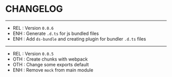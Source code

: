 # CHANGELOG

---
- REL : Version `0.0.6`
- ENH : Generate `.d.ts` for js bundled files
- ENH : Add `ds-bundle` and creating plugin for bundler `.d.ts` files

---
- REL : Version `0.0.5`
- OTH : Create chunks with webpack
- OTH : Change some exports default
- ENH : Remove `mock` from main module
